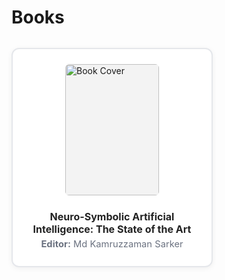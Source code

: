 # Books

<!-- Book Shelf Layout -->

<div class="bookshelf">
  <!-- Example Book Entry -->
  <div class="book">
    <a href="https://www.iospress.com/catalog/books/neuro-symbolic-artificial-intelligence-the-state-of-the-art" target="_blank">
      <img src="/nesy_art.jpg" alt="Book Cover" class="book-cover" />
    </a>
    <div class="book-info">
      <h3 class="book-title">Neuro-Symbolic Artificial Intelligence: The State of the Art</h3>
      <p class="book-author"><strong>Editor:</strong> Md Kamruzzaman Sarker</p>
    </div>
  </div>
  <!-- Add more book entries below by copying the .book block -->
</div>

<!-- Book Shelf Styles -->
<style>
.bookshelf {
  display: flex;
  flex-wrap: wrap;
  gap: 2rem;
  margin-top: 2rem;
}
.book {
  background: #fff;
  border-radius: 12px;
  box-shadow: 0 2px 8px rgba(0,0,0,0.06);
  padding: 1.5rem;
  width: 270px;
  display: flex;
  flex-direction: column;
  align-items: center;
  transition: box-shadow 0.2s, border 0.2s;
  border: 2px solid #e5e7eb; /* Light gray, matches theme card/sidebar border */
  text-decoration: none;
  cursor: pointer;
}
.book:hover {
  box-shadow: 0 6px 24px rgba(59,130,246,0.10);
  border-color: #a5b4fc; /* Subtle blue on hover */
}
.book-cover {
  width: 150px;
  height: 210px;
  object-fit: cover;
  border-radius: 6px;
  margin-bottom: 1rem;
  background: #f3f3f3;
}
.book-info {
  text-align: center;
}
.book-title, .book-title a {
  font-size: 1rem;
  margin: 0.5rem 0 0.3rem 0;
  color: #222 !important;
  text-decoration: none !important;
}
.book-author, .book-isbn {
  font-size: 0.92rem;
  margin: 0.15rem 0;
  color: #6b7280;
  font-weight: 400;
  text-decoration: none !important;
}
.book-link {
  display: none;
}
</style> 